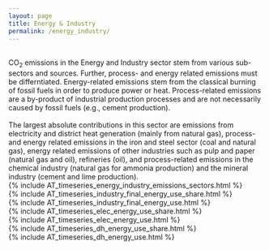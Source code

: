 ```yaml
---
layout: page
title: Energy & Industry
permalink: /energy_industry/
---
```


<div class="row">
  <div class="column_left">
    <br>
    CO<sub>2</sub> emissions in the Energy and Industry sector stem from various sub-sectors and sources. Further, process- and energy related emissions must be differntiated. Energy-related emissions stem from the classical burning of fossil fuels in order to produce power or heat. Process-related emissions are a by-product of industrial production processes and are not necessarily caused by fossil fuels (e.g., cement production). <br>
    <br>
    The largest absolute contributions in this sector are emissions from electricity and district heat generation (mainly from natural gas), process- and energy related emissions in the iron and steel sector (coal and natural gas), energy related emissions of other industries such as pulp and paper (natural gas and oil), refineries (oil), and process-related emissions in the chemical industry (natural gas for ammonia production) and the mineral industry (cement and lime production).  <br>

  </div>

  <div class="spacer"></div>

  <div class="column_right">
      {% include AT_timeseries_energy_industry_emissions_sectors.html %}
  </div>
</div> 


<div class="row">
  <div class="column_left">
    {% include AT_timeseries_industry_final_energy_use_share.html %}
  </div>

  <div class="spacer"></div>

  <div class="column_right">
    {% include AT_timeseries_industry_final_energy_use.html %}
  </div>
</div> 

<div class="row">
  <div class="column_left">
   {% include AT_timeseries_elec_energy_use_share.html %}
  </div>

  <div class="spacer"></div>

  <div class="column_right">
         {% include AT_timeseries_elec_energy_use.html %}
  </div>
</div> 



<div class="row">
  <div class="column_left">
   {% include AT_timeseries_dh_energy_use_share.html %}
  </div>

  <div class="spacer"></div>

  <div class="column_right">
         {% include AT_timeseries_dh_energy_use.html %}
  </div>
</div> 


<div class="row">
  <div class="column_left">
  </div>

  <div class="spacer"></div>

  <div class="column_right">
  </div>
</div> 